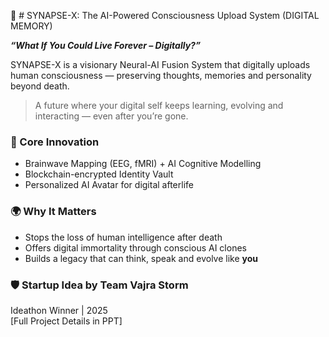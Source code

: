  🤖 # SYNAPSE-X: The AI-Powered Consciousness Upload System (DIGITAL MEMORY)

**_“What If You Could Live Forever – Digitally?”_**

SYNAPSE-X is a visionary Neural-AI Fusion System that digitally uploads human consciousness — preserving thoughts, memories and personality beyond death.

> A future where your digital self keeps learning, evolving and interacting — even after you’re gone.

### 🔬 Core Innovation
- Brainwave Mapping (EEG, fMRI) + AI Cognitive Modelling
- Blockchain-encrypted Identity Vault
- Personalized AI Avatar for digital afterlife

### 🌍 Why It Matters
- Stops the loss of human intelligence after death
- Offers digital immortality through conscious AI clones
- Builds a legacy that can think, speak and evolve like **you**

### 🛡️ Startup Idea by Team Vajra Storm
Ideathon Winner | 2025  
[Full Project Details in PPT]


